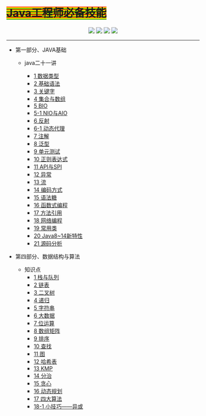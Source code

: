 # <h1><font style="background: repeating-linear-gradient(red, yellow 10%, green 20%)">Java工程师必备技能</font></h1>
<div align="center">
    <a href="https://github.com/codefool0307/Javastudyer/blob/master/authorintroducer.md"> <img src="https://badgen.net/badge/%e4%bd%9c%e8%80%85/shr?icon=github&color=4ab8a1"></a>
    <a href=""> <img src="https://badgen.net/badge/%e7%89%88%e6%9c%ac/v1.0.0?icon=telegram&color=4ab8a1"></a>
    <a href="https://codefool0307.github.io/Javastudyer/#/"> <img src="https://badgen.net/badge/%e9%98%85%e8%af%bb/codefool0307?icon=sourcegraph&color=4ab8a1"></a>
    <a href=""> <img src="https://badgen.net/badge/%e8%af%ad%e8%a8%80/Java?icon=rss&color=4ab8a1"></a>
</div>

<hr/>

* 第一部分、JAVA基础

    * java二十一讲

        * [1 数据类型](/1.basics/1.java-basic/1-数据类型.md)  
        * [2 基础语法](/1.basics/1.java-basic/2-基础语法.md)
        * [3 关键字](/1.basics/1.java-basic/3-关键字.md)
        * [4 集合与数组](/1.basics/1.java-basic/4-集合.md)
        * [5 BIO](/1.basics/1.java-basic/5-IO.md)
        * [5-1 NIO与AIO](/1.basics/1.java-basic/5-1-IO.md)
        * [6 反射](/1.basics/1.java-basic/6-反射.md)
        * [6-1 动态代理](/1.basics/1.java-basic/601-动态代理.md)
        * [7 注解](/1.basics/1.java-basic/9-注解.md)
        * [8 泛型](/1.basics/1.java-basic/10-泛型.md)
        * [9 单元测试](/1.basics/1.java-basic/11-单元测试.md)
        * [10 正则表达式](/1.basics/1.java-basic/12-正则表达式.md)
        * [11 API与SPI](/1.basics/1.java-basic/13-API.md)
        * [12 异常](/1.basics/1.java-basic/14-异常.md)
        * [13 流](/1.basics/1.java-basic/15-流.md)
        * [14 编码方式](/1.basics/1.java-basic/16-编码方式.md)
        * [15 语法糖](/1.basics/1.java-basic/17-语法糖.md)
        * [16 函数式编程](/1.basics/1.java-basic/18-函数式编程.md)
        * [17 方法引用](/1.basics/1.java-basic/19-方法引用.md)
        * [18 网络编程](/1.basics/1.java-basic/20-网络编程.md)
        * [19 常用类](/1.basics/1.java-basic/21-类.md)
        * [20 Java8~14新特性](/1.basics/1.java-basic/22-新特性.md)
        * [21 源码分析](/1.basics/1.java-basic/23-源码.md)

* 第四部分、数据结构与算法
    * 知识点
        * [1 栈与队列](/4.algorithm/1-栈与队列.md)
        * [2 链表](/4.algorithm/2-链表.md)
        * [3 二叉树](/4.algorithm/3-二叉树.md)
        * [4 递归](/4.algorithm/4-递归.md)
        * [5 字符串](/4.algorithm/5-字符串.md)
        * [6 大数据](/4.algorithm/6-大数据.md)
        * [7 位运算](/4.algorithm/7-位运算.md)
        * [8 数组矩阵](/4.algorithm/8-数组矩阵.md)
        * [9 排序](/4.algorithm/9-排序.md)
        * [10 查找](/4.algorithm/10-查找.md)
        * [11 图](/4.algorithm/11-图.md)
        * [12 哈希表](/4.algorithm/12-哈希表.md)
        * [13 KMP](/4.algorithm/13-KMP.md)
        * [14 分治](/4.algorithm/14-分治.md)
        * [15 贪心](/4.algorithm/15-贪心.md)
        * [16 动态规划](/4.algorithm/16-动态规划.md)
        * [17 四大算法](/4.algorithm/17-四大算法.md)
        * [18-1 小技巧——异或](/4.algorithm/18-小技巧1异或.md)
